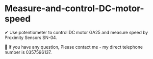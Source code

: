 # Measure-and-control-DC-motor-speed
✔ Use potentiometer to control DC motor GA25 and measure speed by Proximity Sensors SN-04.

🍳 If you have any question, Please contact me - my direct telephone number is 0357596137.
